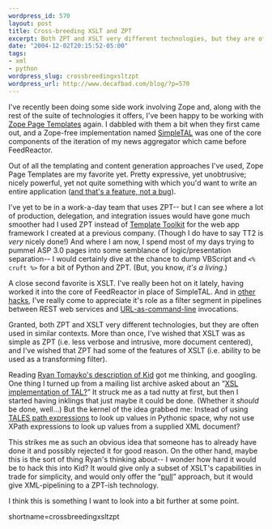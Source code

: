 ```yaml
--- 
wordpress_id: 570
layout: post
title: Cross-breeding XSLT and ZPT
excerpt: Both ZPT and XSLT very different technologies, but they are often used in similar contexts.  More than once, I've wished that XSLT was as simple as ZPT (i.e. less verbose and intrusive, more document centered), and I've wished that ZPT had some of the features of XSLT (i.e. ability to be used as a transforming filter).
date: "2004-12-02T20:15:52-05:00"
tags: 
- xml
- python
wordpress_slug: crossbreedingxsltzpt
wordpress_url: http://www.decafbad.com/blog/?p=570
---
```

I've recently been doing some side work involving Zope and, along with the rest of the suite of technologies it offers, I've been happy to be working with [Zope Page Templates](http://dev.zope.org/Wikis/DevSite/Projects/ZPT/FrontPage) again.  I dabbled with them a bit when they first came out, and a Zope-free implementation named [SimpleTAL](http://www.owlfish.com/software/simpleTAL/) was one of the core components of the iteration of my news aggregator which came before FeedReactor.

Out of all the templating and content generation approaches I've used, Zope Page Templates are my favorite yet.  Pretty expressive, yet unobtrusive; nicely powerful, yet not quite something with which you'd want to write an entire application ([and that's a feature, not a bug](http://naeblis.cx/rtomayko/2004/12/02/a-note-on-template-design)).  
  
I've yet to be in a work-a-day team that uses ZPT-- but I can see where a lot of production, delegation, and integration issues would have gone much smoother had I used ZPT instead of [Template Toolkit](http://www.template-toolkit.org/) for the web app framework I created at a previous company.  (Though I do have to say TT2 is *very* nicely done!)  And where I am now, I spend most of my days trying to pummel ASP 3.0 pages into some semblance of logic/presentation separation-- I would certainly dive at the chance to dump VBScript and `<% cruft %>` for a bit of Python and ZPT.  (But, you know, *it's a living*.)
   
A close second favorite is XSLT.  I've really been hot on it lately, having worked it into the core of FeedReactor in place of SimpleTAL.  And in [other](http://www.decafbad.com/blog/2003/09/02/xsl_scraper) [hacks](http://www.decafbad.com/blog/2004/06/16/wishofthemonthclub1), I've really come to appreciate it's role as a filter segment in pipelines between REST web services and [URL-as-command-line](http://udell.roninhouse.com/bytecols/2001-08-15.html) invocations.

Granted, both ZPT and XSLT very different technologies, but they are often used in similar contexts.  More than once, I've wished that XSLT was as simple as ZPT (i.e. less verbose and intrusive, more document centered), and I've wished that ZPT had some of the features of XSLT (i.e. ability to be used as a transforming filter).

Reading [Ryan Tomayko's description of Kid](http://naeblis.cx/rtomayko/2004/11/30/pythonic-xml-based-templating-language) got me thinking, and googling.  One thing I turned up from a mailing list archive asked about an &#8220;[XSL implementation of TAL?](http://mail.zope.org/pipermail/zpt/2002-January/002651.html)&#8221;  It struck me as a tad nutty at first, but then I started having inklings that just maybe it could be done.  (Whether it *should* be done, well...)  But the kernel of the idea grabbed me: Instead of using [TALES path expressions](http://zope.org/Wikis/DevSite/Projects/ZPT/TALES%20Specification%201.3) to look up values in Pythonic space, why not use XPath expressions to look up values from a supplied XML document?

This strikes me as such an obvious idea that someone has to already have done it and possibly rejected it for good reason.  On the other hand, maybe this is the sort of thing Ryan's thinking about-- I wonder how hard it would be to hack this into Kid?  It would give only a subset of XSLT's capabilities in trade for simplicity, and would only offer the &#8220;[pull](http://www.dpawson.co.uk/xsl/sect2/pushpull.html)&#8221; approach, but it would give XML-pipelining to a ZPT-ish technology.

I think this is something I want to look into a bit further at some point.
<!--more-->
shortname=crossbreedingxsltzpt
